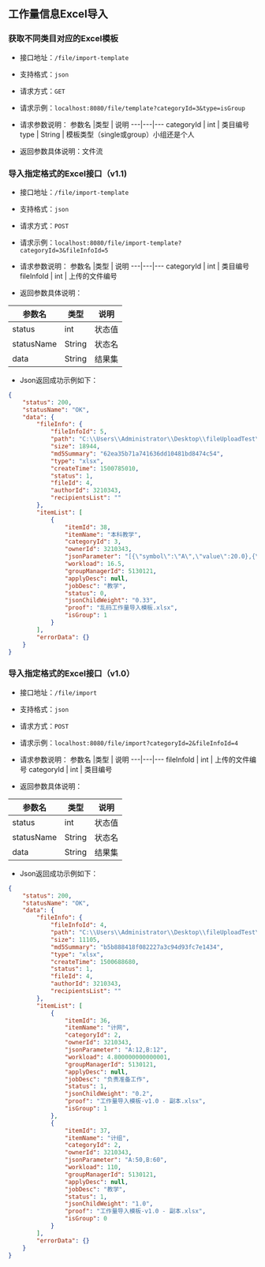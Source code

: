 ## 工作量信息Excel导入

### 获取不同类目对应的Excel模板
- 接口地址：`/file/import-template`
- 支持格式：`json`
- 请求方式：`GET`
- 请求示例：`localhost:8080/file/template?categoryId=3&type=isGroup`

- 请求参数说明：
参数名 |类型 | 说明
---|---|---
categoryId | int | 类目编号
type | String | 模板类型（single或group）小组还是个人

- 返回参数具体说明：文件流



### 导入指定格式的Excel接口（v1.1)
- 接口地址：`/file/import-template`
- 支持格式：`json`
- 请求方式：`POST`
- 请求示例：`localhost:8080/file/import-template?categoryId=3&fileInfoId=5`

- 请求参数说明：
参数名 |类型 | 说明
---|---|---
categoryId | int | 类目编号
fileInfoId | int | 上传的文件编号

- 返回参数具体说明：

参数名 |类型 | 说明
---|---|---
status | int |状态值
statusName | String | 状态名
data | String | 结果集

- Json返回成功示例如下：
```json
{
    "status": 200,
    "statusName": "OK",
    "data": {
        "fileInfo": {
            "fileInfoId": 5,
            "path": "C:\\Users\\Administrator\\Desktop\\fileUploadTest\\乱码工作量导入模板.xlsx",
            "size": 18944,
            "md5Summary": "62ea35b71a741636dd10481bd8474c54",
            "type": "xlsx",
            "createTime": 1500785010,
            "status": 1,
            "fileId": 4,
            "authorId": 3210343,
            "recipientsList": ""
        },
        "itemList": [
            {
                "itemId": 38,
                "itemName": "本科教学",
                "categoryId": 3,
                "ownerId": 3210343,
                "jsonParameter": "[{\"symbol\":\"A\",\"value\":20.0},{\"symbol\":\"B\",\"value\":15.0}]",
                "workload": 16.5,
                "groupManagerId": 5130121,
                "applyDesc": null,
                "jobDesc": "教学",
                "status": 0,
                "jsonChildWeight": "0.33",
                "proof": "乱码工作量导入模板.xlsx",
                "isGroup": 1
            }
        ],
        "errorData": {}
    }
}
```





### 导入指定格式的Excel接口（v1.0）
- 接口地址：`/file/import`
- 支持格式：`json`
- 请求方式：`POST`
- 请求示例：`localhost:8080/file/import?categoryId=2&fileInfoId=4`

- 请求参数说明：
参数名 |类型 | 说明
---|---|---
fileInfoId | int | 上传的文件编号
categoryId | int | 类目编号


- 返回参数具体说明：

参数名 |类型 | 说明
---|---|---
status | int |状态值
statusName | String | 状态名
data | String | 结果集

- Json返回成功示例如下：
```json
{
    "status": 200,
    "statusName": "OK",
    "data": {
        "fileInfo": {
            "fileInfoId": 4,
            "path": "C:\\Users\\Administrator\\Desktop\\fileUploadTest\\工作量导入模板-v1.0 - 副本.xlsx",
            "size": 11105,
            "md5Summary": "b5b888418f082227a3c94d93fc7e1434",
            "type": "xlsx",
            "createTime": 1500688680,
            "status": 1,
            "fileId": 4,
            "authorId": 3210343,
            "recipientsList": ""
        },
        "itemList": [
            {
                "itemId": 36,
                "itemName": "计网",
                "categoryId": 2,
                "ownerId": 3210343,
                "jsonParameter": "A:12,B:12",
                "workload": 4.800000000000001,
                "groupManagerId": 5130121,
                "applyDesc": null,
                "jobDesc": "负责准备工作",
                "status": 1,
                "jsonChildWeight": "0.2",
                "proof": "工作量导入模板-v1.0 - 副本.xlsx",
                "isGroup": 1
            },
            {
                "itemId": 37,
                "itemName": "计组",
                "categoryId": 2,
                "ownerId": 3210343,
                "jsonParameter": "A:50,B:60",
                "workload": 110,
                "groupManagerId": 5130121,
                "applyDesc": null,
                "jobDesc": "教学",
                "status": 1,
                "jsonChildWeight": "1.0",
                "proof": "工作量导入模板-v1.0 - 副本.xlsx",
                "isGroup": 0
            }
        ],
        "errorData": {}
    }
}
```


